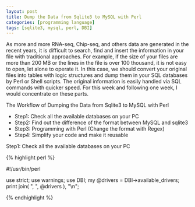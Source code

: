 ```yaml
---
layout: post
title: Dump the Data from Sqlite3 to MySQL with Perl
categories: [programming language]
tags: [sqlite3, mysql, perl, DBI]
---
```


As more and more RNA-seq, Chip-seq, and others data are generated in the recent years, it is
difficult to search, find and insert the information in your file with traditional approaches. For
example, if the size of your files are more than 200 MB or the lines in the file is over 100 thousand,
it is not easy to open, let alone to operate it. In this case, we should convert your original files into
tables with logic structures and dump them in your SQL databases by Perl or Shell scripts. The
original information is easily handled via SQL commands with quicker speed. For this week and
following one week, I would concentrate on these parts.

The Workflow of Dumping the Data from Sqlite3 to MySQL with Perl
- Step1: Check all the available databases on your PC
- Step2: Find out the difference of the format between MySQL and sqlite3
- Step3: Programming with Perl (Change the format with Regex)
- Step4: Simplify your code and make it reusable

Step1: Check all the available databases on your PC

{% highlight perl %}

#!/usr/bin/perl

use strict;
use warnings;
use DBI;
my @drivers = DBI->available_drivers;
print join( ", ", @drivers ), "\n";

{% endhighlight %}



